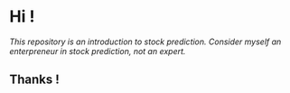 # Hi !

*This repository is an introduction to stock prediction. Consider myself an enterpreneur in stock prediction, not an expert.*

## Thanks !
